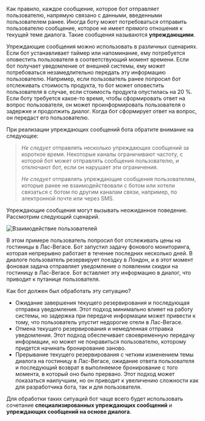 Как правило, каждое сообщение, которое бот отправляет пользователю, напрямую связано с данными, введенными пользователем ранее. Иногда боту может потребоваться отправить пользователю сообщение, которое не имеет прямого отношения к текущей теме диалога. Такие сообщения называются **упреждающими**. 

Упреждающие сообщения можно использовать в различных сценариях. Если бот устанавливает таймер или напоминание, ему потребуется оповестить пользователя в соответствующий момент времени. Если бот получает уведомление от внешней системы, ему может потребоваться незамедлительно передать эту информацию пользователю. Например, если пользователь ранее попросил бот отслеживать стоимость продукта, то бот может оповестить пользователя в случае, если стоимость продукта опустилась на 20 %. Если боту требуется какое-то время, чтобы сформировать ответ на вопрос пользователя, он может проинформировать пользователя о задержке и продолжить диалог. Когда бот сформирует ответ на вопрос, он передаст его пользователю. 

При реализации упреждающих сообщений бота обратите внимание на следующее:

> *Не следует* отправлять несколько упреждающих сообщений за короткое время. Некоторые каналы ограничивают частоту, с которой бот может отправлять сообщения пользователю, и отключают бот, если он нарушает эти ограничения.
>
> *Не следует* отправлять упреждающие сообщения пользователям, которые ранее не взаимодействовали с ботом или хотели связаться с ботом по другим каналам связи, например, по электронной почте или через SMS.

Упреждающие сообщения могут вызывать неожиданное поведение. Рассмотрим следующий сценарий.

![Взаимодействие пользователей](~/media/designing-bots/capabilities/proactive1.png)

В этом примере пользователь попросил бот отслеживать цены на гостиницы в Лас-Вегасе. Бот запустил задачу фонового мониторинга, которая непрерывно работает в течение последних несколько дней. В диалоге пользователь резервирует поездку в Лондон, и в этот момент фоновая задача отправляет уведомление о появлении скидки на гостиницу в Лас-Вегасе. Бот вставляет эту информацию в диалог, что приводит к путанице пользователя. 

Как бот должен был обработать эту ситуацию? 

- Ожидание завершения текущего резервирования и последующая отправка уведомления. Этот подход минимально влияет на работу системы, но задержка при передаче информации может привести к тому, что пользователь упустит недорогие отели в Лас-Вегасе. 
- Отмена текущего резервирования и немедленная отправка уведомления. Этот подход обеспечивает своевременную передачу информации, но может не понравиться пользователю, которому придется начинать бронирование заново. 
- Прерывание текущего резервирования с четким изменением темы диалога на гостиницу в Лас-Вегасе, ожидание ответа пользователя и последующий возврат в выполняемое бронирование с того момента, в который оно было прервано. Этот подход может показаться наилучшим, но он приводит к увеличению сложности как для разработчика бота, так и для пользователя.

Для обработки таких ситуаций бот чаще всего будет использовать сочетание **специализированных упреждающих сообщений** и **упреждающих сообщений на основе диалога**. 
